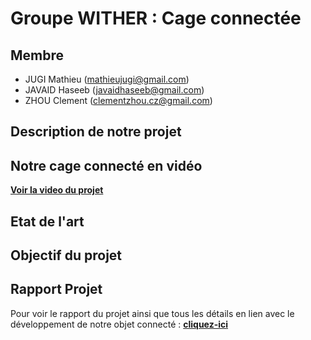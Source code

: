 # Groupe WITHER : Cage connectée 

## Membre 

- JUGI Mathieu (<mathieujugi@gmail.com>)
- JAVAID Haseeb (<javaidhaseeb@gmail.com>)
- ZHOU Clement (<clementzhou.cz@gmail.com>)

## Description de notre projet 

## Notre cage connecté en vidéo 

**[Voir la video du projet](https://www.youtube.com/watch?v=eaNtIvoYkC8&feature=youtu.be)** 

## Etat de l'art 

## Objectif du projet 


## Rapport Projet 

Pour voir le rapport du projet ainsi que tous les détails en lien avec le développement de notre objet connecté : 
**[cliquez-ici](https://github.com/institut-galilee/2020-WITHER)**  


